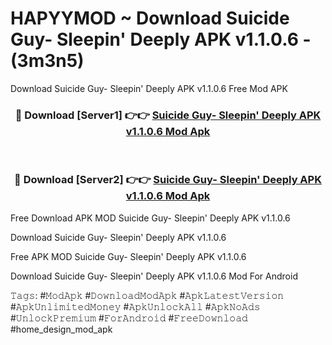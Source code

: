 # HAPYYMOD ~ Download Suicide Guy- Sleepin' Deeply APK v1.1.0.6 - (3m3n5)
Download Suicide Guy- Sleepin' Deeply APK v1.1.0.6 Free Mod APK

<div align="center">
<h3>🔴 Download [Server1] 👉👉 <a href="https://apk-comot.site?title=Suicide_Guy-_Sleepin'_Deeply_APK_v1.1.0.6">Suicide Guy- Sleepin' Deeply APK v1.1.0.6 Mod Apk</a></h3><br>

<h3>🔴 Download [Server2] 👉👉 <a href="https://apk-comot.site?title=Suicide_Guy-_Sleepin'_Deeply_APK_v1.1.0.6">Suicide Guy- Sleepin' Deeply APK v1.1.0.6 Mod Apk</a></h3>
</div>


Free Download APK MOD Suicide Guy- Sleepin' Deeply APK v1.1.0.6

Download Suicide Guy- Sleepin' Deeply APK v1.1.0.6 

Free APK MOD Suicide Guy- Sleepin' Deeply APK v1.1.0.6 

Download Suicide Guy- Sleepin' Deeply APK v1.1.0.6 Mod For Android

𝚃𝚊𝚐𝚜: #𝙼𝚘𝚍𝙰𝚙𝚔 #𝙳𝚘𝚠𝚗𝚕𝚘𝚊𝚍𝙼𝚘𝚍𝙰𝚙𝚔 #𝙰𝚙𝚔𝙻𝚊𝚝𝚎𝚜𝚝𝚅𝚎𝚛𝚜𝚒𝚘𝚗 #𝙰𝚙𝚔𝚄𝚗𝚕𝚒𝚖𝚒𝚝𝚎𝚍𝙼𝚘𝚗𝚎𝚢 #𝙰𝚙𝚔𝚄𝚗𝚕𝚘𝚌𝚔𝙰𝚕𝚕 #𝙰𝚙𝚔𝙽𝚘𝙰𝚍𝚜 #𝚄𝚗𝚕𝚘𝚌𝚔𝙿𝚛𝚎𝚖𝚒𝚞𝚖 #𝙵𝚘𝚛𝙰𝚗𝚍𝚛𝚘𝚒𝚍 #𝙵𝚛𝚎𝚎𝙳𝚘𝚠𝚗𝚕𝚘𝚊𝚍 #home_design_mod_apk